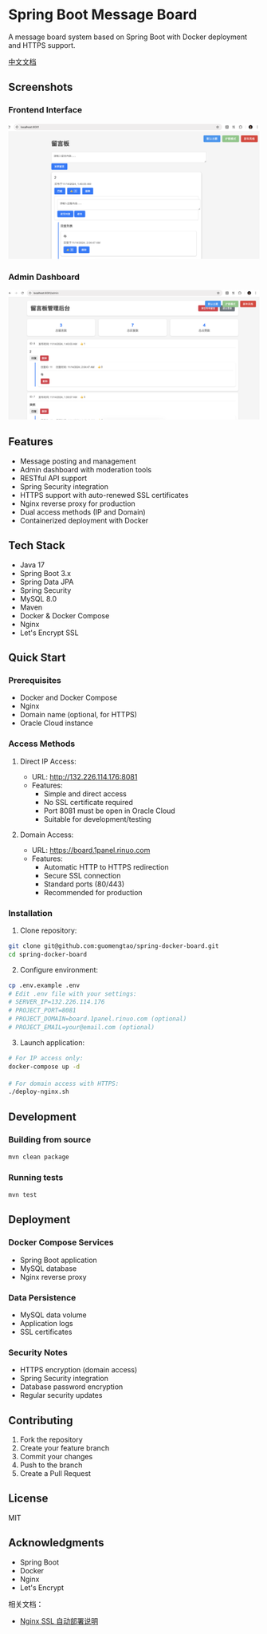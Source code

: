 # Spring Boot Message Board

A message board system based on Spring Boot with Docker deployment and HTTPS support.

[中文文档](README_CN.md)

## Screenshots

### Frontend Interface
![Frontend](docs/images/frontend.png)

### Admin Dashboard
![Admin](docs/images/admin.png)

## Features
- Message posting and management
- Admin dashboard with moderation tools
- RESTful API support
- Spring Security integration
- HTTPS support with auto-renewed SSL certificates
- Nginx reverse proxy for production
- Dual access methods (IP and Domain)
- Containerized deployment with Docker

## Tech Stack
- Java 17
- Spring Boot 3.x
- Spring Data JPA
- Spring Security
- MySQL 8.0
- Maven
- Docker & Docker Compose
- Nginx
- Let's Encrypt SSL

## Quick Start

### Prerequisites
- Docker and Docker Compose
- Nginx
- Domain name (optional, for HTTPS)
- Oracle Cloud instance

### Access Methods

1. Direct IP Access:
   - URL: http://132.226.114.176:8081
   - Features:
     * Simple and direct access
     * No SSL certificate required
     * Port 8081 must be open in Oracle Cloud
     * Suitable for development/testing

2. Domain Access:
   - URL: https://board.1panel.rinuo.com
   - Features:
     * Automatic HTTP to HTTPS redirection
     * Secure SSL connection
     * Standard ports (80/443)
     * Recommended for production

### Installation

1. Clone repository:
```bash
git clone git@github.com:guomengtao/spring-docker-board.git
cd spring-docker-board
```

2. Configure environment:
```bash
cp .env.example .env
# Edit .env file with your settings:
# SERVER_IP=132.226.114.176
# PROJECT_PORT=8081
# PROJECT_DOMAIN=board.1panel.rinuo.com (optional)
# PROJECT_EMAIL=your@email.com (optional)
```

3. Launch application:
```bash
# For IP access only:
docker-compose up -d

# For domain access with HTTPS:
./deploy-nginx.sh
```

## Development

### Building from source
```bash
mvn clean package
```

### Running tests
```bash
mvn test
```

## Deployment

### Docker Compose Services
- Spring Boot application
- MySQL database
- Nginx reverse proxy

### Data Persistence
- MySQL data volume
- Application logs
- SSL certificates

### Security Notes
- HTTPS encryption (domain access)
- Spring Security integration
- Database password encryption
- Regular security updates

## Contributing
1. Fork the repository
2. Create your feature branch
3. Commit your changes
4. Push to the branch
5. Create a Pull Request

## License
MIT

## Acknowledgments
- Spring Boot
- Docker
- Nginx
- Let's Encrypt

相关文档：
- [Nginx SSL 自动部署说明](docs/nginx-ssl-deploy.txt)

